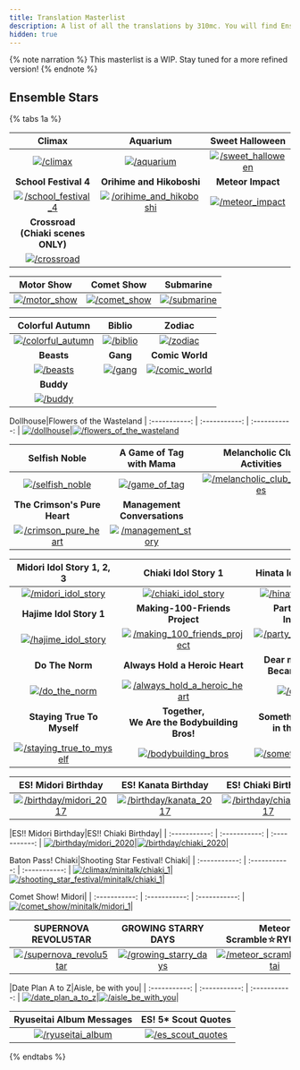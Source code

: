 ```yaml
---
title: Translation Masterlist
description: A list of all the translations by 310mc. You will find Enstars and Helios translations here.
hidden: true
---
```


{% note narration %}
This masterlist is a WIP. Stay tuned for a more refined version!
{% endnote %}

## Ensemble Stars

{% tabs 1a %}
<!-- tab Event Stories -->
|Climax|Aquarium|Sweet Halloween|
| :-----------: | :-----------: | :-----------: |
[![/climax](/img/banner/climax.png)](/climax)|[![/aquarium](/img/banner/aquarium.png)](/aquarium)|[![/sweet_halloween](/img/banner/sweethalloween.png)](/sweet_halloween)
**School Festival 4**|**Orihime and Hikoboshi**|**Meteor Impact**
[![/school_festival_4](/img/banner/schoolfestival4.png)](/school_festival_4)|[![/orihime_and_hikoboshi](/img/banner/orihimeandhikoboshi.png)](/orihime_and_hikoboshi)|[![/meteor_impact](/img/banner/meteorimpact.png)](/meteor_impact)
**Crossroad<br>(Chiaki scenes ONLY)**|
[![/crossroad](/img/banner/crossroad.png)](/crossroad)|


Motor Show|Comet Show|Submarine
| :-----------: | :-----------: | :-----------: |
[![/motor_show](/img/banner/motorshow.png)](/motor_show)|[![/comet_show](/img/banner/cometshow.png)](/comet_show)|[![/submarine](/img/banner/submarine.png)](/submarine)
<!-- endtab -->
<!-- tab Gacha Stories -->
|Colorful Autumn|Biblio|Zodiac|
| :-----------: | :-----------: | :-----------: |
[![/colorful_autumn](/img/banner/colorfulautumn.png)](/colorful_autumn)|[![/biblio](/img/banner/biblio.png)](/biblio)|[![/zodiac](/img/banner/zodiac.png)](/zodiac)
**Beasts**|**Gang**|**Comic World**
[![/beasts](/img/banner/beasts.png)](/beasts)|[![/gang](/img/banner/gang.png)](/gang)|[![/comic_world](/img/banner/comicworld.png)](/comic_world)
**Buddy**|
[![/buddy](/img/banner/buddy.png)](/buddy)|

Dollhouse|Flowers of the Wasteland
| :-----------: | :-----------: | :-----------: |
[![/dollhouse](/img/banner/dollhouse.png)](/dollhouse)|[![/flowers_of_the_wasteland](/img/banner/flowersofthewasteland.png)](/flowers_of_the_wasteland)
<!-- endtab -->
<!-- tab Idol Stories -->
<!--
|Chiaki Idol Story Directory|Midori Idol Story Directory|
| :-----------: | :-----------: |
[![/chiaki_idol_stories](/img/banner/chiakistories.png)](/chiaki_idol_stories)|[![/midori_idol_stories](/img/banner/midoristories.png)](/midori_idol_stories)|-->

|Selfish Noble|A Game of Tag with Mama|Melancholic Club Activities|
| :-----------: | :-----------: | :-----------: |
[![/selfish_noble](https://static.wikia.nocookie.net/ensemble-stars/images/a/a0/%283rd_Anniversary%29_Hiyori_Tomoe.png)](/selfish_noble)|[![/game_of_tag](https://static.wikia.nocookie.net/ensemble-stars/images/b/b9/%28Showdown_with_Mama%29_Mitsuru_Tenma_Bloomed.png)](/game_of_tag)|[![/melancholic_club_activities](https://static.wikia.nocookie.net/ensemble-stars/images/9/9e/%28Senpai_Discussion%29_Midori_Takamine_Bloomed.png)](/melancholic_club_activities)
**The Crimson's Pure Heart**|**Management Conversations**|
[![/crimson_pure_heart](https://static.wikia.nocookie.net/ensemble-stars/images/b/b2/%28Carrot%27s_Relations%29_Kuro_Kiryu_Bloomed.png)](/crimson_pure_heart)|[![/management_story](/img/es/manageconvo/cover.jpg)](/management_story)

|Midori Idol Story 1, 2, 3|Chiaki Idol Story 1|Hinata Idol Story 1, 3|
| :-----------: | :-----------: | :-----------: |
[![/midori_idol_story](https://static.wikia.nocookie.net/ensemble-stars/images/6/61/%28Practicing%29_Midori_Takamine_M.png)](/midori_idol_story)|[![/chiaki_idol_story](https://static.wikia.nocookie.net/ensemble-stars/images/8/84/%28Practicing%29_Chiaki_Morisawa_M.png)](/chiaki_idol_story)|[![/hinata_idol_story](https://static.wikia.nocookie.net/ensemble-stars/images/f/ff/%28Practicing%29_Hinata_Aoi_M.png)](/hinata_idol_story)
**Hajime Idol Story 1**|**Making-100-Friends Project**|**Party Animal Invasion**
[![/hajime_idol_story](https://static.wikia.nocookie.net/ensemble-stars/images/d/d5/%28Practicing%29_Hajime_Shino_M.png)](/hajime_idol_story)|[![/making_100_friends_project](https://static.wikia.nocookie.net/ensemble-stars/images/3/31/%28Bonds_That_Can_Be_Called_Friendship%29_Midori_Takamine_M_Bloomed.png)](/making_100_friends_project)|[![/party_animal_invasion](https://static.wikia.nocookie.net/ensemble-stars/images/e/eb/%28Parfait_of_Pure_Bliss%29_Midori_Takamine_M.png)](/party_animal_invasion)
**Do The Norm**|**Always Hold a Heroic Heart**|**Dear me, Before I Became a Ninja**
[![/do_the_norm](https://static.wikia.nocookie.net/ensemble-stars/images/1/19/%28Basketball_Connections%29_Aira_Shiratori_B_Bloomed.png)](/do_the_norm)|[![/always_hold_a_heroic_heart](https://static.wikia.nocookie.net/ensemble-stars/images/4/49/%28What_a_Hero_is%29_Chiaki_Morisawa_M.png)](/always_hold_a_heroic_heart)|[![/dear_me](https://static.wikia.nocookie.net/ensemble-stars/images/c/c7/%28Light_Beaming_from_the_Darkness%29_Shinobu_Sengoku_M.png)](/dear_me)
**Staying True To Myself**|**Together,<br>We Are the Bodybuilding Bros!**|**Something Dubious in the Library**
[![/staying_true_to_myself](https://static.wikia.nocookie.net/ensemble-stars/images/3/3a/%28Comfortable_Staying_Just_As_I_Am%29_Midori_Takamine_M.png)](/staying_true_to_myself)|[![/bodybuilding_bros](https://static.wikia.nocookie.net/ensemble-stars/images/4/44/%28Muscle_Talk%29_Tetora_Nagumo_M_Bloomed.png)](/bodybuilding_bros)|[![/something_dubious](https://static.wikia.nocookie.net/ensemble-stars/images/b/b1/%28Untitled_Book%29_Chiaki_Morisawa_M.png)](/something_dubious)
<!-- endtab -->
<!-- tab Mini Talks -->
|ES! Midori Birthday|ES! Kanata Birthday|ES! Chiaki Birthday|
| :-----------: | :-----------: | :-----------: |
[![/birthday/midori_2017](https://static.wikia.nocookie.net/ensemble-stars/images/9/9a/%283rd_Anniversary%29_Midori_Takamine_Bloomed.png)](/birthday/midori_2017)|[![/birthday/kanata_2017](https://static.wikia.nocookie.net/ensemble-stars/images/d/d0/%283rd_Anniversary%29_Kanata_Shinkai_Bloomed.png)](/birthday/kanata_2017)|[![/birthday/chiaki_2017](https://static.wikia.nocookie.net/ensemble-stars/images/1/1e/%283rd_Anniversary%29_Chiaki_Morisawa.png)](/birthday/chiaki_2017)

|ES!! Midori Birthday|ES!! Chiaki Birthday|
| :-----------: | :-----------: | :-----------: |
[![/birthday/midori_2020](https://static.wikia.nocookie.net/ensemble-stars/images/6/61/%28Practicing%29_Midori_Takamine_M.png)](/birthday/midori_2020)|[![/birthday/chiaki_2020](https://static.wikia.nocookie.net/ensemble-stars/images/8/84/%28Practicing%29_Chiaki_Morisawa_M.png)](/birthday/chiaki_2020)|

Baton Pass! Chiaki|Shooting Star Festival! Chiaki|
| :-----------: | :-----------: | :-----------: |
[![/climax/minitalk/chiaki_1](https://static.wikia.nocookie.net/ensemble-stars/images/3/35/%28Entrusting_the_Passion%29_Chiaki_Morisawa_Bloomed.png)](/climax/minitalk/chiaki/1)|[![/shooting_star_festival/minitalk/chiaki_1](https://static.wikia.nocookie.net/ensemble-stars/images/c/c1/%28Smiles_and_Fireworks%29_Chiaki_Morisawa_Bloomed.png)](/shooting_star_festival/minitalk/chiaki/1)|

Comet Show! Midori|
| :-----------: | :-----------: | :-----------: |
[![/comet_show/minitalk/midori_1](https://static.wikia.nocookie.net/ensemble-stars/images/5/5f/%28Meteors_and_My_True_Feelings%29_Midori_Takamine_M_Bloomed.png)](/comet_show/minitalk/midori/1)|
<!-- endtab -->
<!-- tab Lyrics -->
|SUPERNOVA REVOLU5TAR|GROWING STARRY DAYS|Meteor Scramble☆RYUSEITAI
| :-----------: | :-----------: | :-----------: |
[![/supernova_revolu5tar](https://static.wikia.nocookie.net/ensemble-stars/images/9/9e/RYUSEITAI_Unit_Song_CD_3.jpg)](/supernova_revolu5tar)|[![/growing_starry_days](https://static.wikia.nocookie.net/ensemble-stars/images/9/9e/RYUSEITAI_Unit_Song_CD_3.jpg)](/growing_starry_days)|[![/meteor_scramble_ryuseitai](https://static.wikia.nocookie.net/ensemble-stars/images/4/4e/Ensemble_Stars%21_ED_Collection_Vol.4.png)](/meteor_scramble_ryuseitai)

|Date Plan A to Z|Aisle, be with you|
| :-----------: | :-----------: | :-----------: |
[![/date_plan_a_to_z](https://static.wikia.nocookie.net/ensemble-stars/images/3/30/Shuffle_Unit_Song_Collection_Vol.01_Cover_1.png)](/date_plan_a_to_z)|[![/aisle_be_with_you](https://static.wikia.nocookie.net/ensemble-stars/images/d/da/Aisle%2C_be_with_you_Cover.png)](/aisle_be_with_you)|
<!-- endtab -->
<!-- tab Other -->
|Ryuseitai Album Messages|ES! 5* Scout Quotes|
| :-----------: | :-----------: |
[![/ryuseitai_album](https://static.wikia.nocookie.net/ensemble-stars/images/f/fa/RYUSEITAI_album_cover.jpg)](/ryuseitai_album)|[![/es_scout_quotes](https://static.wikia.nocookie.net/ensemble-stars/images/f/f0/%28Dog_of_the_New_Year%29_Midori_Takamine_Frameless_Bloomed.png)](/es_scout_quotes)
<!-- endtab -->
{% endtabs %}

<!--
## Helios Rising Heroes


|Midsummer Survival Island|
| :-----------: |
[![/meteor_impact](/img/banner/meteorimpact.png)](/meteor_impact)|
-->
